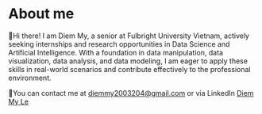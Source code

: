 # About me
👋Hi there! I am Diem My, a senior at Fulbright University Vietnam, actively seeking internships and research opportunities in Data Science and Artificial Intelligence. 
  With a foundation in data manipulation, data visualization, data analysis, and data modeling, I am eager to apply these skills in real-world scenarios and contribute 
  effectively to the professional environment.
  
📘You can contact me at diemmy2003204@gmail.com or via LinkedIn [Diem My Le](https://www.linkedin.com/in/diem-my-le/)


<!--
**diemmylelelele/diemmylelelele** is a ✨ _special_ ✨ repository because its `README.md` (this file) appears on your GitHub profile.

Here are some ideas to get you started:

- 🔭 I’m currently working on ...
- 🌱 I’m currently learning ...
- 👯 I’m looking to collaborate on ...
- 🤔 I’m looking for help with ...
- 💬 Ask me about ...
- 📫 How to reach me: ...
- 😄 Pronouns: ...
- ⚡ Fun fact: ...
-->
